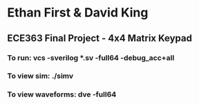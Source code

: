 # Ethan First & David King 
## ECE363 Final Project - 4x4 Matrix Keypad

### To run: vcs -sverilog *.sv -full64 -debug_acc+all
### To view sim: ./simv
### To view waveforms: dve -full64
